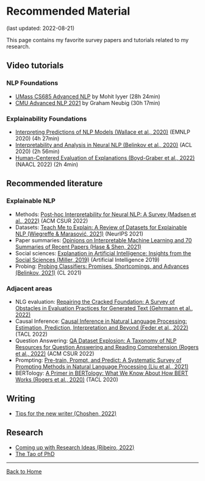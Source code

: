 # Recommended Material
(last updated: 2022-08-21)

This page contains my favorite survey papers and tutorials related to my research.

## Video tutorials
### NLP Foundations
* [UMass CS685 Advanced NLP](https://www.youtube.com/playlist?list=PLWnsVgP6CzadI4-FT2Po4wsEK7MHCIQ-d) by Mohit Iyyer (28h 24min)
* [CMU Advanced NLP 2021](https://www.youtube.com/playlist?list=PL8PYTP1V4I8AYSXn_GKVgwXVluCT9chJ6) by Graham Neubig (30h 17min)

### Explainability Foundations
* [Interpreting Predictions of NLP Models (Wallace et al., 2020)](https://www.youtube.com/watch?v=gprIzglUW1s) (EMNLP 2020) (4h 27min)
* [Interpretability and Analysis in Neural NLP (Belinkov et al., 2020)](https://virtual.acl2020.org/tutorial_T1.html) (ACL 2020) (2h 56min)
* [Human-Centered Evaluation of Explanations (Boyd-Graber et al., 2022)](https://xai-hcee.github.io/) (NAACL 2022) (2h 4min)

## Recommended literature
### Explainable NLP
* Methods: [Post-hoc Interpretability for Neural NLP: A Survey (Madsen et al., 2022)](https://dl.acm.org/doi/10.1145/3546577) (ACM CSUR 2022)
* Datasets: [Teach Me to Explain: A Review of Datasets for Explainable NLP (Wiegreffe & Marasović, 2021)](https://exnlpdatasets.github.io/) (NeurIPS 2021)
* Paper summaries: [Opinions on Interpretable Machine Learning and 70 Summaries of Recent Papers (Hase & Shen, 2021)](https://www.alignmentforum.org/posts/GEPX7jgLMB8vR2qaK/opinions-on-interpretable-machine-learning-and-70-summaries)
* Social sciences: [Explanation in Artificial Intelligence: Insights from the Social Sciences (Miller, 2019)](https://doi.org/10.1016/j.artint.2018.07.007) (Artificial Intelligence 2019)
* Probing: [Probing Classifiers: Promises, Shortcomings, and Advances (Belinkov, 2021)](https://doi.org/10.1162/coli_a_00422) (CL 2021)

### Adjacent areas
* NLG evaluation: [Repairing the Cracked Foundation: A Survey of Obstacles in Evaluation Practices for Generated Text (Gehrmann et al., 2022)](https://arxiv.org/abs/2202.06935)
* Causal Inference: [Causal Inference in Natural Language Processing: Estimation, Prediction, Interpretation and Beyond (Feder et al., 2022)](https://arxiv.org/abs/2109.00725) (TACL 2022)
* Question Answering: [QA Dataset Explosion: A Taxonomy of NLP Resources for Question Answering and Reading Comprehension (Rogers et al., 2022)](https://arxiv.org/abs/2107.12708) (ACM CSUR 2022)
* Prompting: [Pre-train, Prompt, and Predict: A Systematic Survey of Prompting Methods in Natural Language Processing (Liu et al., 2021)](http://pretrain.nlpedia.ai/)
* BERTology: [A Primer in BERTology: What We Know About How BERT Works (Rogers et al., 2020)](https://doi.org/10.1162/tacl_a_00349) (TACL 2020)

## Writing
* [Tips for the new writer (Choshen, 2022)](https://docs.google.com/document/d/1VpfKEbTSV1ol4S1eYSBVZVUuCRWoXr_WNsQYuOs_90U/edit)

## Research
- [Coming up with Research Ideas (Ribeiro, 2022)](https://medium.com/@marcotcr/coming-up-with-research-ideas-3032682e5852)
- [The Tao of PhD](https://courses.cs.washington.edu/courses/cse590x/22wi/resources/)

---

<a href="{{ site.url }}/index">Back to Home</a>
